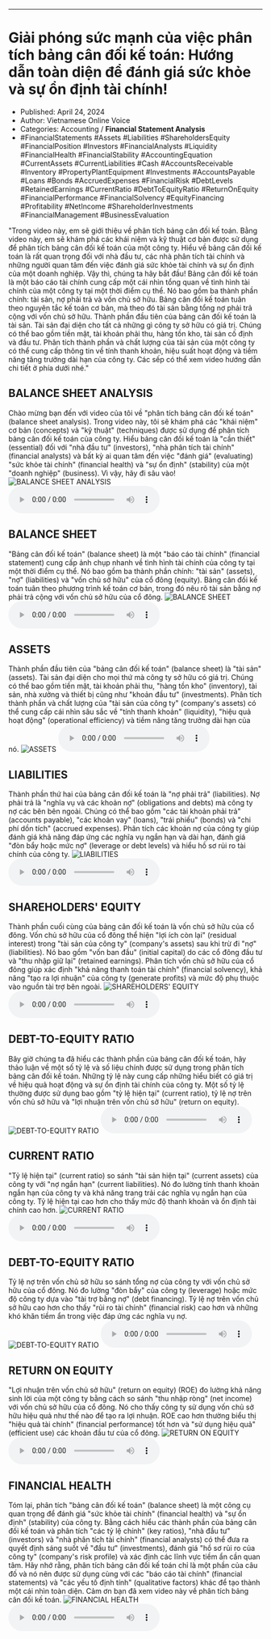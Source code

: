 
---

# Giải phóng sức mạnh của việc phân tích bảng cân đối kế toán: Hướng dẫn toàn diện để đánh giá sức khỏe và sự ổn định tài chính!

- Published: April 24, 2024
- Author: Vietnamese Online Voice
- Categories: Accounting / **Financial Statement Analysis**
- #FinancialStatements #Assets #Liabilities #ShareholdersEquity #FinancialPosition #Investors #FinancialAnalysts #Liquidity #FinancialHealth #FinancialStability #AccountingEquation #CurrentAssets #CurrentLiabilities #Cash #AccountsReceivable #Inventory #PropertyPlantEquipment #Investments #AccountsPayable #Loans #Bonds #AccruedExpenses #FinancialRisk #DebtLevels #RetainedEarnings #CurrentRatio #DebtToEquityRatio #ReturnOnEquity #FinancialPerformance #FinancialSolvency #EquityFinancing #Profitability #NetIncome #ShareholderInvestments #FinancialManagement #BusinessEvaluation

"Trong video này, em sẽ giới thiệu về phân tích bảng cân đối kế toán. Bằng video này, em sẽ khám phá các khái niệm và kỹ thuật cơ bản được sử dụng để phân tích bảng cân đối kế toán của một công ty. Hiểu về bảng cân đối kế toán là rất quan trọng đối với nhà đầu tư, các nhà phân tích tài chính và những người quan tâm đến việc đánh giá sức khỏe tài chính và sự ổn định của một doanh nghiệp. Vậy thì, chúng ta hãy bắt đầu! Bảng cân đối kế toán là một báo cáo tài chính cung cấp một cái nhìn tổng quan về tình hình tài chính của một công ty tại một thời điểm cụ thể. Nó bao gồm ba thành phần chính: tài sản, nợ phải trả và vốn chủ sở hữu. Bảng cân đối kế toán tuân theo nguyên tắc kế toán cơ bản, mà theo đó tài sản bằng tổng nợ phải trả cộng với vốn chủ sở hữu. Thành phần đầu tiên của bảng cân đối kế toán là tài sản. Tài sản đại diện cho tất cả những gì công ty sở hữu có giá trị. Chúng có thể bao gồm tiền mặt, tài khoản phải thu, hàng tồn kho, tài sản cố định và đầu tư. Phân tích thành phần và chất lượng của tài sản của một công ty có thể cung cấp thông tin về tính thanh khoản, hiệu suất hoạt động và tiềm năng tăng trưởng dài hạn của công ty. Các sếp có thể xem video hướng dẫn chi tiết ở phía dưới nhé."


## BALANCE SHEET ANALYSIS

Chào mừng bạn đến với video của tôi về "phân tích bảng cân đối kế toán" (balance sheet analysis). Trong video này, tôi sẽ khám phá các "khái niệm" cơ bản (concepts) và "kỹ thuật" (techniques) được sử dụng để phân tích bảng cân đối kế toán của công ty. Hiểu bảng cân đối kế toán là "cần thiết" (essential) đối với "nhà đầu tư" (investors), "nhà phân tích tài chính" (financial analysts) và bất kỳ ai quan tâm đến việc "đánh giá" (evaluating) "sức khỏe tài chính" (financial health) và "sự ổn định" (stability) của một "doanh nghiệp" (business). Vì vậy, hãy đi sâu vào!
![BALANCE SHEET ANALYSIS](https://http-archiver-apis-production-80.schnworks.com/storage/images/transitions/2024-04-24/transition-3657715067-Montserrat-SemiBold-1A237E.jpg)
<audio controls>
    <source src="https://http-archiver-apis-production-80.schnworks.com/storage/audio/file-23725190772.mp3" type="audio/mpeg">
</audio>



## BALANCE SHEET

"Bảng cân đối kế toán" (balance sheet) là một "báo cáo tài chính" (financial statement) cung cấp ảnh chụp nhanh về tình hình tài chính của công ty tại một thời điểm cụ thể. Nó bao gồm ba thành phần chính: "tài sản" (assets), "nợ" (liabilities) và "vốn chủ sở hữu" của cổ đông (equity). Bảng cân đối kế toán tuân theo phương trình kế toán cơ bản, trong đó nêu rõ tài sản bằng nợ phải trả cộng với vốn chủ sở hữu của cổ đông.
![BALANCE SHEET](https://http-archiver-apis-production-80.schnworks.com/storage/images/transitions/2024-04-24/transition--13670535728-Montserrat-Regular-512DA8.jpg)
<audio controls>
    <source src="https://http-archiver-apis-production-80.schnworks.com/storage/audio/file-17069615981.mp3" type="audio/mpeg">
</audio>



## ASSETS

Thành phần đầu tiên của "bảng cân đối kế toán" (balance sheet) là "tài sản" (assets). Tài sản đại diện cho mọi thứ mà công ty sở hữu có giá trị. Chúng có thể bao gồm tiền mặt, tài khoản phải thu, "hàng tồn kho" (inventory), tài sản, nhà xưởng và thiết bị cũng như "khoản đầu tư" (investments). Phân tích thành phần và chất lượng của "tài sản của công ty" (company's assets) có thể cung cấp cái nhìn sâu sắc về "tính thanh khoản" (liquidity), "hiệu quả hoạt động" (operational efficiency) và tiềm năng tăng trưởng dài hạn của nó.
![ASSETS](https://http-archiver-apis-production-80.schnworks.com/storage/images/transitions/2024-04-24/transition--25946335135-Montserrat-Regular-303F9F.jpg)
<audio controls>
    <source src="https://http-archiver-apis-production-80.schnworks.com/storage/audio/file-51338328537.mp3" type="audio/mpeg">
</audio>



## LIABILITIES

Thành phần thứ hai của bảng cân đối kế toán là "nợ phải trả" (liabilities). Nợ phải trả là "nghĩa vụ và các khoản nợ" (obligations and debts) mà công ty nợ các bên bên ngoài. Chúng có thể bao gồm "các tài khoản phải trả" (accounts payable), "các khoản vay" (loans), "trái phiếu" (bonds) và "chi phí dồn tích" (accrued expenses). Phân tích các khoản nợ của công ty giúp đánh giá khả năng đáp ứng các nghĩa vụ ngắn hạn và dài hạn, đánh giá "đòn bẩy hoặc mức nợ" (leverage or debt levels) và hiểu hồ sơ rủi ro tài chính của công ty.
![LIABILITIES](https://http-archiver-apis-production-80.schnworks.com/storage/images/transitions/2024-04-24/transition-25938265238-Montserrat-ExtraBold-9C27B0.jpg)
<audio controls>
    <source src="https://http-archiver-apis-production-80.schnworks.com/storage/audio/file-17844465604.mp3" type="audio/mpeg">
</audio>



## SHAREHOLDERS' EQUITY

Thành phần cuối cùng của bảng cân đối kế toán là vốn chủ sở hữu của cổ đông. Vốn chủ sở hữu của cổ đông thể hiện "lợi ích còn lại" (residual interest) trong "tài sản của công ty" (company's assets) sau khi trừ đi "nợ" (liabilities). Nó bao gồm "vốn ban đầu" (initial capital) do các cổ đông đầu tư và "thu nhập giữ lại" (retained earnings). Phân tích vốn chủ sở hữu của cổ đông giúp xác định "khả năng thanh toán tài chính" (financial solvency), khả năng "tạo ra lợi nhuận" của công ty (generate profits) và mức độ phụ thuộc vào nguồn tài trợ bên ngoài.
![SHAREHOLDERS' EQUITY](https://http-archiver-apis-production-80.schnworks.com/storage/images/transitions/2024-04-24/transition--3583242542-Montserrat-Thin-673AB7.jpg)
<audio controls>
    <source src="https://http-archiver-apis-production-80.schnworks.com/storage/audio/file-43511903170.mp3" type="audio/mpeg">
</audio>



## DEBT-TO-EQUITY RATIO

Bây giờ chúng ta đã hiểu các thành phần của bảng cân đối kế toán, hãy thảo luận về một số tỷ lệ và số liệu chính được sử dụng trong phân tích bảng cân đối kế toán. Những tỷ lệ này cung cấp những hiểu biết có giá trị về hiệu quả hoạt động và sự ổn định tài chính của công ty. Một số tỷ lệ thường được sử dụng bao gồm "tỷ lệ hiện tại" (current ratio), tỷ lệ nợ trên vốn chủ sở hữu và "lợi nhuận trên vốn chủ sở hữu" (return on equity).
![DEBT-TO-EQUITY RATIO](https://http-archiver-apis-production-80.schnworks.com/storage/images/transitions/2024-04-24/transition-44200507046-Montserrat-Regular-512DA8.jpg)
<audio controls>
    <source src="https://http-archiver-apis-production-80.schnworks.com/storage/audio/file-2015856515.mp3" type="audio/mpeg">
</audio>



## CURRENT RATIO

"Tỷ lệ hiện tại" (current ratio) so sánh "tài sản hiện tại" (current assets) của công ty với "nợ ngắn hạn" (current liabilities). Nó đo lường tính thanh khoản ngắn hạn của công ty và khả năng trang trải các nghĩa vụ ngắn hạn của công ty. Tỷ lệ hiện tại cao hơn cho thấy mức độ thanh khoản và ổn định tài chính cao hơn.
![CURRENT RATIO](https://http-archiver-apis-production-80.schnworks.com/storage/images/transitions/2024-04-24/transition--611888595-Montserrat-Regular-512DA8.jpg)
<audio controls>
    <source src="https://http-archiver-apis-production-80.schnworks.com/storage/audio/file-30769872464.mp3" type="audio/mpeg">
</audio>



## DEBT-TO-EQUITY RATIO

Tỷ lệ nợ trên vốn chủ sở hữu so sánh tổng nợ của công ty với vốn chủ sở hữu của cổ đông. Nó đo lường "đòn bẩy" của công ty (leverage) hoặc mức độ công ty dựa vào "tài trợ bằng nợ" (debt financing). Tỷ lệ nợ trên vốn chủ sở hữu cao hơn cho thấy "rủi ro tài chính" (financial risk) cao hơn và những khó khăn tiềm ẩn trong việc đáp ứng các nghĩa vụ nợ.
![DEBT-TO-EQUITY RATIO](https://http-archiver-apis-production-80.schnworks.com/storage/images/transitions/2024-04-24/transition--10925032056-Montserrat-Regular-1A237E.jpg)
<audio controls>
    <source src="https://http-archiver-apis-production-80.schnworks.com/storage/audio/file-926278234.mp3" type="audio/mpeg">
</audio>



## RETURN ON EQUITY

"Lợi nhuận trên vốn chủ sở hữu" (return on equity) (ROE) đo lường khả năng sinh lời của một công ty bằng cách so sánh "thu nhập ròng" (net income) với vốn chủ sở hữu của cổ đông. Nó cho thấy công ty sử dụng vốn chủ sở hữu hiệu quả như thế nào để tạo ra lợi nhuận. ROE cao hơn thường biểu thị "hiệu quả tài chính" (financial performance) tốt hơn và "sử dụng hiệu quả" (efficient use) các khoản đầu tư của cổ đông.
![RETURN ON EQUITY](https://http-archiver-apis-production-80.schnworks.com/storage/images/transitions/2024-04-24/transition--2149973712-Montserrat-Medium-512DA8.jpg)
<audio controls>
    <source src="https://http-archiver-apis-production-80.schnworks.com/storage/audio/file-10598581475.mp3" type="audio/mpeg">
</audio>



## FINANCIAL HEALTH

Tóm lại, phân tích "bảng cân đối kế toán" (balance sheet) là một công cụ quan trọng để đánh giá "sức khỏe tài chính" (financial health) và "sự ổn định" (stability) của công ty. Bằng cách hiểu các thành phần của bảng cân đối kế toán và phân tích "các tỷ lệ chính" (key ratios), "nhà đầu tư" (investors) và "nhà phân tích tài chính" (financial analysts) có thể đưa ra quyết định sáng suốt về "đầu tư" (investments), đánh giá "hồ sơ rủi ro của công ty" (company's risk profile) và xác định các lĩnh vực tiềm ẩn cần quan tâm. Hãy nhớ rằng, phân tích bảng cân đối kế toán chỉ là một phần của câu đố và nó nên được sử dụng cùng với các "báo cáo tài chính" (financial statements) và "các yếu tố định tính" (qualitative factors) khác để tạo thành một cái nhìn toàn diện. Cảm ơn bạn đã xem video này về phân tích bảng cân đối kế toán.
![FINANCIAL HEALTH](https://http-archiver-apis-production-80.schnworks.com/storage/images/transitions/2024-04-24/transition-8701027731-Montserrat-Thin-673AB7.jpg)
<audio controls>
    <source src="https://http-archiver-apis-production-80.schnworks.com/storage/audio/file-17161174682.mp3" type="audio/mpeg">
</audio>

